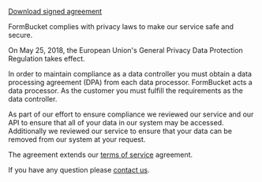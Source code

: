 [Download signed agreement](/img/formbucket-data-processing-agreement-executed.pdf)

FormBucket complies with privacy laws to make our service safe and secure.

On May 25, 2018, the European Union's General Privacy Data Protection Regulation takes effect.

In order to maintain compliance as a data controller you must obtain a data processing agreement (DPA) from each data processor. FormBucket acts a data processor. As the customer you must fulfill the requirements as the data controller.

​As part of our effort to ensure compliance we reviewed our service and our API to ensure that all of your data in our system may be accessed. Additionally we reviewed our service to ensure that your data can be removed from our system at your request.

The agreement extends our [terms of service](/terms) agreement.

If you have any question please [contact us](/contact).

